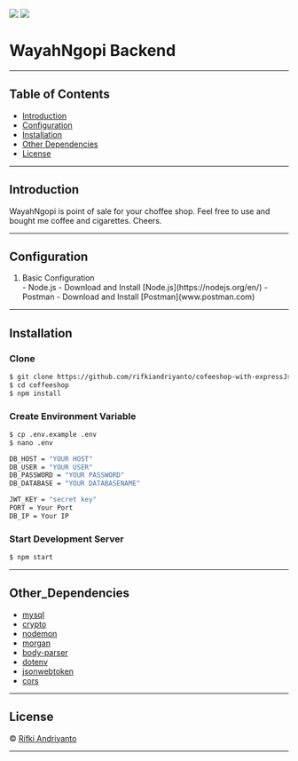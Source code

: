 ![](https://img.shields.io/badge/Code%20Style-Standard-yellow.svg)
![](https://img.shields.io/badge/Dependencies-Express-green.svg)

# WayahNgopi Backend

---

## Table of Contents

- [Introduction](#introduction)
- [Configuration](#configuration)
- [Installation](#installation)
- [Other Dependencies](#Other_Dependencies)
- [License](#license)

---

## Introduction

WayahNgopi is point of sale for your choffee shop. Feel free to use and bought me coffee and cigarettes. Cheers.

---


## Configuration
<ol>
  <li>Basic Configuration</li>
  - Node.js - Download and Install [Node.js](https://nodejs.org/en/)
  - Postman - Download and Install [Postman](www.postman.com)
</ol>

---

## Installation
### Clone
```bash
$ git clone https://github.com/rifkiandriyanto/cofeeshop-with-expressJs-npm
$ cd coffeeshop
$ npm install

```
### Create Environment Variable
```bash
$ cp .env.example .env
$ nano .env
```
```bash
DB_HOST = "YOUR HOST"
DB_USER = "YOUR USER"
DB_PASSWORD = "YOUR PASSWORD"
DB_DATABASE = "YOUR DATABASENAME"

JWT_KEY = "secret key"
PORT = Your Port
DB_IP = Your IP
```
### Start Development Server
```bash
$ npm start
```
---

## Other_Dependencies

- [mysql](#)
- [crypto](#)
- [nodemon](#)
- [morgan](#)
- [body-parser](#)
- [dotenv](#)
- [jsonwebtoken](#)
- [cors](#)

---

## License

© [Rifki Andriyanto](https://github.com/rifkiandriyanto/ " Rifki Andriyanto")

---

